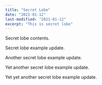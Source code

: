 ```yaml
---
title: "Secret Lobe"
date: "2021-01-12"
last-modified: "2021-01-12"
excerpt: "This is secret lobe"
---
```


Secret lobe contents.

Secret lobe example update.

Another secret lobe example update.

Yet another secret lobe example update.

Yet yet another secret lobe example update.
